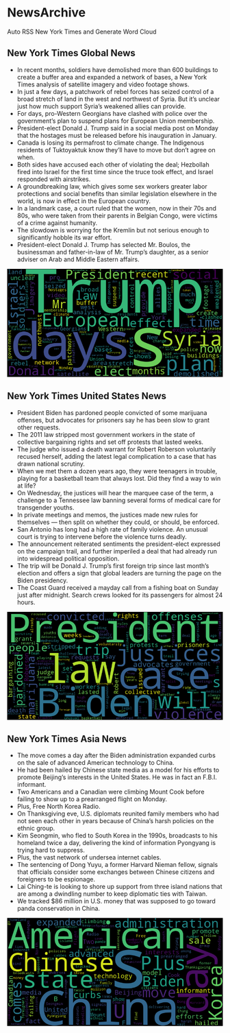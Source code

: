 # NewsArchive
Auto RSS New York Times and Generate Word Cloud

## New York Times Global News
* In recent months, soldiers have demolished more than 600 buildings to create a buffer area and expanded a network of bases, a New York Times analysis of satellite imagery and video footage shows.
* In just a few days, a patchwork of rebel forces has seized control of a broad stretch of land in the west and northwest of Syria. But it’s unclear just how much support Syria’s weakened allies can provide.
* For days, pro-Western Georgians have clashed with police over the government’s plan to suspend plans for European Union membership.
* President-elect Donald J. Trump said in a social media post on Monday that the hostages must be released before his inauguration in January.
* Canada is losing its permafrost to climate change. The Indigenous residents of Tuktoyaktuk know they’ll have to move but don’t agree on when.
* Both sides have accused each other of violating the deal; Hezbollah fired into Israel for the first time since the truce took effect, and Israel responded with airstrikes.
* A groundbreaking law, which gives some sex workers greater labor protections and social benefits than similar legislation elsewhere in the world, is now in effect in the European country.
* In a landmark case, a court ruled that the women, now in their 70s and 80s, who were taken from their parents in Belgian Congo, were victims of a crime against humanity.
* The slowdown is worrying for the Kremlin but not serious enough to significantly hobble its war effort.
* President-elect Donald J. Trump has selected Mr. Boulos, the businessman and father-in-law of Mr. Trump’s daughter, as a senior adviser on Arab and Middle Eastern affairs.

![Global](./global.png)
## New York Times United States News
* President Biden has pardoned people convicted of some marijuana offenses, but advocates for prisoners say he has been slow to grant other requests.
* The 2011 law stripped most government workers in the state of collective bargaining rights and set off protests that lasted weeks.
* The judge who issued a death warrant for Robert Roberson voluntarily recused herself, adding the latest legal complication to a case that has drawn national scrutiny.
* When we met them a dozen years ago, they were teenagers in trouble, playing for a basketball team that always lost. Did they find a way to win at life?
* On Wednesday, the justices will hear the marquee case of the term, a challenge to a Tennessee law banning several forms of medical care for transgender youths.
* In private meetings and memos, the justices made new rules for themselves — then split on whether they could, or should, be enforced.
* San Antonio has long had a high rate of family violence. An unusual court is trying to intervene before the violence turns deadly.
* The announcement reiterated sentiments the president-elect expressed on the campaign trail, and further imperiled a deal that had already run into widespread political opposition.
* The trip will be Donald J. Trump’s first foreign trip since last month’s election and offers a sign that global leaders are turning the page on the Biden presidency.
* The Coast Guard received a mayday call from a fishing boat on Sunday just after midnight. Search crews looked for its passengers for almost 24 hours.

![US](./usnews.png)
## New York Times Asia News
* The move comes a day after the Biden administration expanded curbs on the sale of advanced American technology to China.
* He had been hailed by Chinese state media as a model for his efforts to promote Beijing’s interests in the United States. He was in fact an F.B.I. informant.
* Two Americans and a Canadian were climbing Mount Cook before failing to show up to a prearranged flight on Monday.
* Plus, Free North Korea Radio.
* On Thanksgiving eve, U.S. diplomats reunited family members who had not seen each other in years because of China’s harsh policies on the ethnic group.
* Kim Seongmin, who fled to South Korea in the 1990s, broadcasts to his homeland twice a day, delivering the kind of information Pyongyang is trying hard to suppress.
* Plus, the vast network of undersea internet cables.
* The sentencing of Dong Yuyu, a former Harvard Nieman fellow, signals that officials consider some exchanges between Chinese citizens and foreigners to be espionage.
* Lai Ching-te is looking to shore up support from three island nations that are among a dwindling number to keep diplomatic ties with Taiwan.
* We tracked $86 million in U.S. money that was supposed to go toward panda conservation in China.

![Asian](./asian.png)
